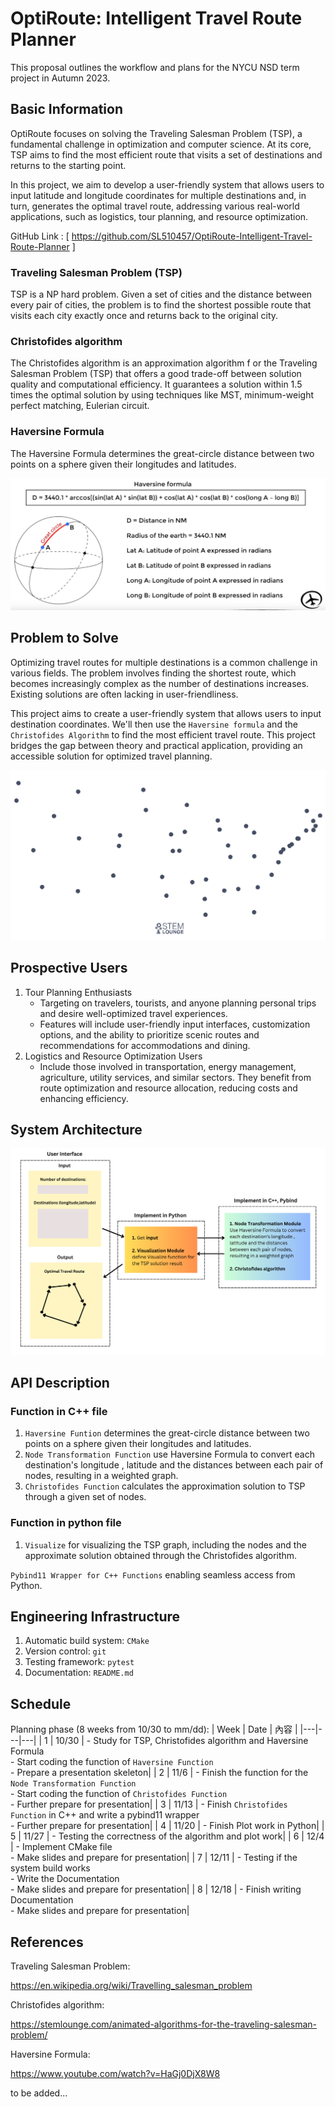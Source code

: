 # OptiRoute: Intelligent Travel Route Planner
This proposal outlines the workflow and plans for the NYCU NSD term project in Autumn 2023.

## Basic Information
OptiRoute focuses on solving the Traveling Salesman Problem (TSP), a fundamental challenge in optimization and computer science. At its core, TSP aims to find the most efficient route that visits a set of destinations and returns to the starting point.

In this project, we aim to develop a user-friendly system that allows users to input latitude and longitude coordinates for multiple destinations and, in turn, generates the optimal travel route, addressing various real-world applications, such as logistics, tour planning, and resource optimization.

GitHub Link : [ https://github.com/SL510457/OptiRoute-Intelligent-Travel-Route-Planner ]

### Traveling Salesman Problem (TSP)
TSP is a NP hard problem. Given a set of cities and the distance between every pair of cities, the problem is to find the shortest possible route that visits each city exactly once and returns back to the original city. 

### Christofides algorithm
The Christofides algorithm is an approximation algorithm f or the Traveling Salesman Problem (TSP) that offers a good trade-off between solution quality and computational efficiency. It guarantees a solution within 1.5 times the optimal solution by using techniques like MST, minimum-weight perfect matching, Eulerian circuit.

### Haversine Formula
The Haversine Formula determines the great-circle distance between two points on a sphere given their longitudes and latitudes.

![](/image/HaversineFormula.png)



## Problem to Solve
Optimizing travel routes for multiple destinations is a common challenge in various fields. The problem involves finding the shortest route, which becomes increasingly complex as the number of destinations increases. Existing solutions are often lacking in user-friendliness.

This project aims to create a user-friendly system that allows users to input destination coordinates. We'll then use the `Haversine formula` and the `Christofides Algorithm` to find the most efficient travel route. This project bridges the gap between theory and practical application, providing an accessible solution for optimized travel planning.

![](/image/Chris.gif)

## Prospective Users
1. Tour Planning Enthusiasts
    - Targeting on travelers, tourists, and anyone planning personal trips and desire well-optimized travel experiences.
    - Features will include user-friendly input interfaces, customization options, and the ability to prioritize scenic routes and recommendations for accommodations and dining.
2. Logistics and Resource Optimization Users
    - Include those involved in transportation, energy management, agriculture, utility services, and similar sectors. They benefit from route optimization and resource allocation, reducing costs and enhancing efficiency.

## System Architecture
![](/image/flowchart.png)

## API Description
### Function in C++ file
1. `Haversine Funtion` determines the great-circle distance between two points on a sphere given their longitudes and latitudes.
2. `Node Transformation Function` use Haversine Formula to convert each destination's longitude , latitude and the distances between each pair of nodes, resulting in a weighted graph.
3. `Christofides Function` calculates the approximation solution to TSP through a given set of nodes.

### Function in python file
1. `Visualize` for visualizing the TSP graph, including the nodes and the approximate solution obtained through the Christofides algorithm.

 `Pybind11 Wrapper for C++ Functions` enabling seamless access from Python.

## Engineering Infrastructure

1. Automatic build system: `CMake`
2. Version control: `git`
3. Testing framework: `pytest`
4. Documentation: `README.md`


## Schedule
Planning phase (8 weeks from 10/30 to mm/dd):
| Week | Date | 內容 |
|---|---|---|
| 1 | 10/30 | - Study  for TSP, Christofides algorithm and Haversine Formula <br> - Start coding the function of `Haversine Function` <br> - Prepare a presentation skeleton|
| 2 | 11/6 | - Finish the function for the `Node Transformation Function`<br> - Start coding the function of `Christofides Function` <br> - Further prepare for presentation|
| 3 | 11/13 | - Finish `Christofides Function` in C++ and write a pybind11 wrapper <br> - Further prepare for presentation|
| 4 | 11/20 | - Finish Plot work in Python|
| 5 | 11/27 | - Testing the correctness of the algorithm and plot work|
| 6 | 12/4 | - Implement CMake file <br> - Make slides and prepare for presentation|
| 7 | 12/11 | - Testing if the system build works <br> - Write the Documentation <br> - Make slides and prepare for presentation|
| 8 | 12/18 | - Finish writing Documentation <br> - Make slides and prepare for presentation|



## References
Traveling Salesman Problem:

https://en.wikipedia.org/wiki/Travelling_salesman_problem

Christofides algorithm:

https://stemlounge.com/animated-algorithms-for-the-traveling-salesman-problem/

Haversine Formula:

https://www.youtube.com/watch?v=HaGj0DjX8W8

to be added...
